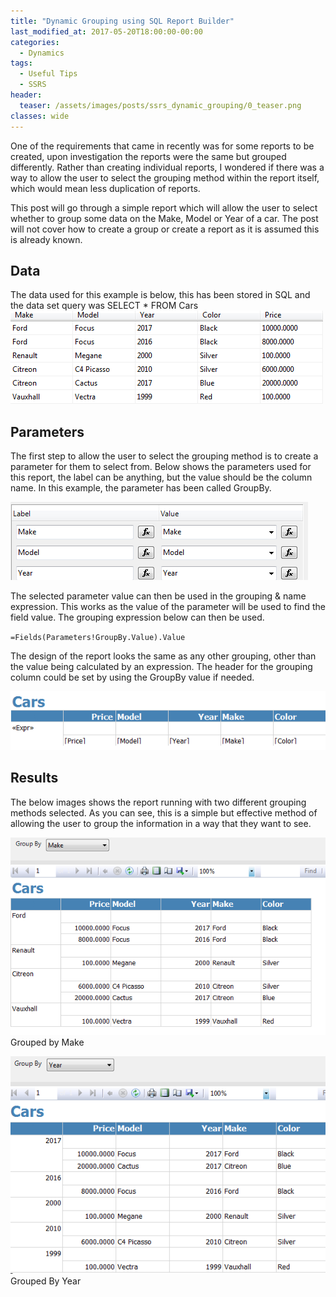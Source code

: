 ```yaml
---
title: "Dynamic Grouping using SQL Report Builder"
last_modified_at: 2017-05-20T18:00:00-00:00
categories:
  - Dynamics
tags:
  - Useful Tips
  - SSRS
header:
  teaser: /assets/images/posts/ssrs_dynamic_grouping/0_teaser.png
classes: wide
---
```

One of the requirements that came in recently was for some reports to be created, upon investigation the reports were the same but grouped differently. Rather than creating individual reports, I wondered if there was a way to allow the user to select the grouping method within the report itself, which would mean less duplication of reports.

This post will go through a simple report which will allow the user to select whether to group some data on the Make, Model or Year of a car. The post will not cover how to create a group or create a report as it is assumed this is already known.

## Data
The data used for this example is below, this has been stored in SQL and the data set query was SELECT * FROM Cars
![DataSet being used](/assets/images/posts/ssrs_dynamic_grouping/1-ssrs-dynamic-grouping-table.png)

## Parameters
The first step to allow the user to select the grouping method is to create a parameter for them to select from. Below shows the parameters used for this report, the label can be anything, but the value should be the column name. In this example, the parameter has been called GroupBy.

![Parameters set in SSRS](/assets/images/posts/ssrs_dynamic_grouping/2-ssrs-dynamic-grouping-params.png)

The selected parameter value can then be used in the grouping & name expression. This works as the value of the parameter will be used to find the field value. The grouping expression below can then be used.

`=Fields(Parameters!GroupBy.Value).Value`

The design of the report looks the same as any other grouping, other than the value being calculated by an expression. The header for the grouping column could be set by using the GroupBy value if needed.

![Report in design mode](/assets/images/posts/ssrs_dynamic_grouping/3-ssrs-dynamic-grouping-designer.png)

## Results
The below images shows the report running with two different grouping methods selected. As you can see, this is a simple but effective method of allowing the user to group the information in a way that they want to see.

![Report grouped by Make](/assets/images/posts/ssrs_dynamic_grouping/4-ssrs-dynamic-grouping-grouped-make.png)
Grouped by Make

![Report grouped by Year](/assets/images/posts/ssrs_dynamic_grouping/5-ssrs-dynamic-grouping-grouped-year.png)
Grouped By Year